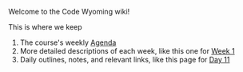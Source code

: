 Welcome to the Code Wyoming wiki!

This is where we keep 

1. The course's weekly [Agenda](Agenda)
2. More detailed descriptions of each week, like this one for [Week 1](Week-1)
3. Daily outlines, notes, and relevant links, like this page for [Day 11](Day-11)

